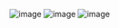 ![image](https://github.com/user-attachments/assets/9e1f094b-ada8-49e3-911a-9a90b161cee8)
![image](https://github.com/user-attachments/assets/0f961bec-6c3f-4fa8-85e0-5358a16fd215)
![image](https://github.com/user-attachments/assets/b0180d42-b95a-4e79-ac4e-3fadbf09e110)
